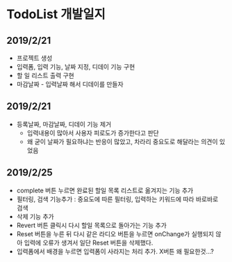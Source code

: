 # TodoList 개발일지

## 2019/2/21
- 프로젝트 생성
- 입력폼, 입력 기능, 날짜 지정, 디데이 기능 구현
- 할 일 리스트 출력 구현
- 마감날짜 - 입력날짜 해서 디데이를 만들자

## 2019/2/21
- 등록날짜, 마감날짜, 디데이 기능 제거
    - 입력내용이 많아서 사용자 피로도가 증가한다고 판단
    - 왜 굳이 날짜가 필요하냐는 반응이 많았고, 차라리 중요도로 해달라는 의견이 있었음

## 2019/2/25
- complete 버튼 누르면 완료된 할일 목록 리스트로 옮겨지는 기능 추가
- 필터링, 검색 기능추가 : 중요도에 따른 필터링, 입력하는 키워드에 따라 바로바로 검색
- 삭제 기능 추가
- Revert 버튼 클릭시 다시 할일 목록으로 돌아가는 기능 추가
- Reset 버튼을 누른 뒤 다시 같은 라디오 버튼을 누르면 onChange가 실행되지 않아 입력에 오류가 생겨서 일단 Reset 버튼을 삭제했다.
- 입력폼에서 배경을 누르면 입력폼이 사라지는 처리 추가. X버튼 왜 필요한것...?